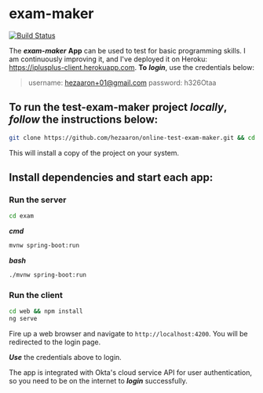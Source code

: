 # exam-maker
[![Build Status](https://travis-ci.org/hezaaron/online-test-exam-maker.svg?branch=master)](https://travis-ci.org/hezaaron/online-test-exam-maker)

The ***exam-maker*** **App** can be used to test for basic programming skills. I am continuously improving it,
and I've deployed it on Heroku: https://iplusplus-client.herokuapp.com. **To** **_login_**, use the credentials below:

> username: hezaaron+01@gmail.com
> password: h326Otaa

## To run the test-exam-maker project _locally_, _follow_ the instructions below:

```sh
git clone https://github.com/hezaaron/online-test-exam-maker.git && cd online-test-exam-maker
```

This will install a copy of the project on your system.

## Install dependencies and start each app:

### Run the server

```sh
cd exam
```

**_cmd_**

```sh
mvnw spring-boot:run
```

**_bash_**

```sh
./mvnw spring-boot:run
```

### Run the client

```sh
cd web && npm install
ng serve
```

Fire up a web browser and navigate to `http://localhost:4200`. You will be redirected to the login page.

***_Use_*** the credentials above to login.

The app is integrated with Okta's cloud service API for user authentication, so you need to be on the internet to **_login_** successfully.